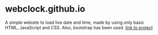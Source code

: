 # webclock.github.io
A simple website to load live date and time, made by using only basic HTML, JavaScript and CSS. Also, bootstrap has been used.
[link to project](https://sagnik-git.github.io/webclock.github.io/)
